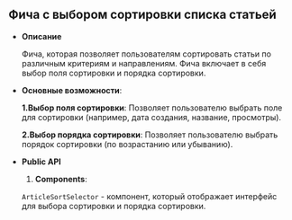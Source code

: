 ## Фича с выбором сортировки списка статьей

- **Описание**

    Фича, которая позволяет пользователям сортировать статьи по различным критериям и направлениям. Фича включает в себя выбор поля сортировки и порядка сортировки.

- **Основные возможности**:

    **1.Выбор поля сортировки**: Позволяет пользователю выбрать поле для сортировки (например, дата создания, название, просмотры).
    
    **2.Выбор порядка сортировки**: Позволяет пользователю выбрать порядок сортировки (по возрастанию или убыванию).

- **Public API**

    1. **Components**: 
    
    `ArticleSortSelector` - компонент, который отображает интерфейс для выбора сортировки и порядка сортировки.